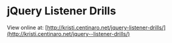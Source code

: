 # jQuery Listener Drills

View online at: [http://kristi.centinaro.net/jquery-listener-drills/](http://kristi.centinaro.net/jquery--listener-drills/)
